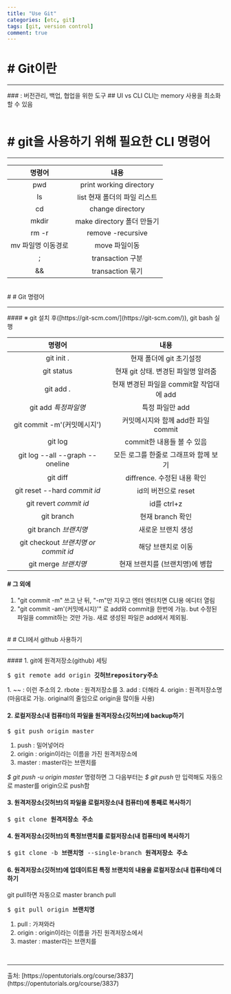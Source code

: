 ```yaml
---
title: "Use Git"
categories: [etc, git]
tags: [git, version control]
comment: true
---
```


# # Git이란

<hr>
### : 버전관리, 백업, 협업을 위한 도구
## UI vs CLI
CLI는 memory 사용을 최소화할 수 있음<br><br>

# # git을 사용하기 위해 필요한 CLI 명령어

<hr>

|       명령어       |             내용             |
| :----------------: | :--------------------------: |
|        pwd         |   print working directory    |
|         ls         | list 현재 폴더의 파일 리스트 |
|         cd         |       change directory       |
|       mkdir        |  make directory 폴더 만들기  |
|       rm -r        |      remove -recursive       |
| mv 파일명 이동경로 |        move 파일이동         |
|         ;          |       transaction 구분       |
|         &&         |       transaction 묶기       |

<br>
# # Git 명령어

<hr>
#### ※ git 설치 후([https://git-scm.com/](https://git-scm.com/)), git bash 실행

|                명령어                |                   내용                   |
| :----------------------------------: | :--------------------------------------: |
|              git init .              |         현재 폴더에 git 초기설정         |
|              git status              |   현재 git 상태. 변경된 파일명 알려줌    |
|              git add .               | 현재 변경된 파일을 commit할 작업대에 add |
|         git add _특정파일명_         |             특정 파일만 add              |
|     git commit -m'(커밋메시지')      |   커밋메시지와 함께 add한 파일 commit    |
|               git log                |        commit한 내용들 볼 수 있음        |
|   git log --all --graph --oneline    |  모든 로그를 한줄로 그래프와 함께 보기   |
|               git diff               |       diffrence. 수정된 내용 확인        |
|     git reset --hard _commit id_     |           id의 버전으로 reset            |
|        git revert _commit id_        |               id를 ctrl+z                |
|              git branch              |             현재 branch 확인             |
|        git branch _브랜치명_         |            새로운 브랜치 생성            |
| git checkout _브랜치명 or commit id_ |            해당 브랜치로 이동            |
|         git merge _브랜치명_         |     현재 브랜치를 (브랜치명)에 병합      |

#### # 그 외에

1. "git commit -m" 쓰고 난 뒤, "-m"만 지우고 엔터 엔터치면 CLI용 에디터 열림
2. "git commit -am'(커밋메시지)'" 로 add와 commit을 한번에 가능. but 수정된 파일을 commit하는 것만 가능. 새로 생성된 파일은 add에서 제외됨.

<br>
# # CLI에서 github 사용하기
<hr>
#### 1. git에 원격저장소(github) 세팅
<pre>
$ git remote add origin <b>깃허브repository주소</b>
</pre>
1. ~~ : 이런 주소의
2. rbote : 원격저장소를
3. add : 더해라 
4. origin : 원격저장소명(마음대로 가능. original의 줄임으로 origin을 많이들 사용)

#### 2. 로컬저장소(내 컴퓨터)의 파일을 원격저장소(깃허브)에 backup하기

<pre>
$ git push origin master
</pre>

1. push : 밀어넣어라
2. origin : origin이라는 이름을 가진 원격저장소에
3. master : master라는 브랜치를

_$ git push -u origin master_ 명령하면 그 다음부터는 _$ git push_ 만 입력해도 자동으로 master를 origin으로 push함

#### 3. 원격저장소(깃허브)의 파일을 로컬저장소(내 컴퓨터)에 통째로 복사하기

<pre>
$ git clone <b>원격저장소 주소</b>
</pre>

#### 4. 원격저장소(깃허브)의 특정브랜치를 로컬저장소(내 컴퓨터)에 복사하기

<pre>
$ git clone -b <b>브랜치명</b> --single-branch <b>원격저장소 주소</b>
</pre>

#### 6. 원격저장소(깃허브)에 업데이트된 특정 브랜치의 내용을 로컬저장소(내 컴퓨터)에 더하기

git pull하면 자동으로 master branch pull

<pre>
$ git pull origin <b>브랜치명</b>
</pre>

1. pull : 가져와라
2. origin : origin이라는 이름을 가진 원격저장소에서
3. master : master라는 브랜치를

<br>
<hr>
출처: [https://opentutorials.org/course/3837](https://opentutorials.org/course/3837)
